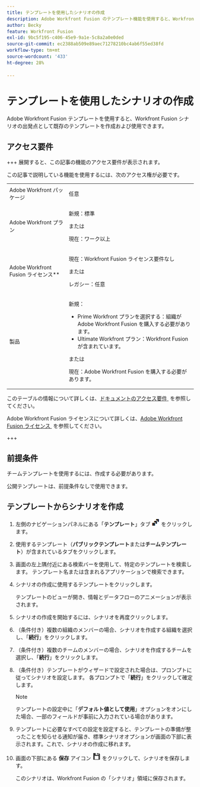 ```yaml
---
title: テンプレートを使用したシナリオの作成
description: Adobe Workfront Fusion のテンプレート機能を使用すると、Workfront Fusion のシナリオの出発点として既存のテンプレートを作成および使用できます。
author: Becky
feature: Workfront Fusion
exl-id: 9bc5f195-c406-45e9-9a1e-5c8a2a0e0ded
source-git-commit: ec2388ab509e89aec71278210bc4ab6f55ed38fd
workflow-type: tm+mt
source-wordcount: '433'
ht-degree: 28%

---
```


# テンプレートを使用したシナリオの作成

Adobe Workfront Fusion テンプレートを使用すると、Workfront Fusion シナリオの出発点として既存のテンプレートを作成および使用できます。

## アクセス要件

+++ 展開すると、この記事の機能のアクセス要件が表示されます。

この記事で説明している機能を使用するには、次のアクセス権が必要です。

<table style="table-layout:auto">
 <col> 
 <col> 
 <tbody> 
  <tr> 
   <td role="rowheader">Adobe Workfront パッケージ 
   <td> <p>任意</p> </td> 
  </tr> 
  <tr data-mc-conditions=""> 
   <td role="rowheader">Adobe Workfront プラン</td> 
   <td> <p>新規：標準</p><p>または</p><p>現在：ワーク以上</p> </td> 
  </tr> 
  <tr> 
   <td role="rowheader">Adobe Workfront Fusion ライセンス**</td> 
   <td>
   <p>現在：Workfront Fusion ライセンス要件なし</p>
   <p>または</p>
   <p>レガシー：任意 </p>
   </td> 
  </tr> 
  <tr> 
   <td role="rowheader">製品</td> 
   <td>
   <p>新規：</p> <ul><li>Prime Workfront プランを選択する：組織がAdobe Workfront Fusion を購入する必要があります。</li><li>Ultimate Workfront プラン：Workfront Fusion が含まれています。</li></ul>
   <p>または</p>
   <p>現在：Adobe Workfront Fusion を購入する必要があります。</p>
   </td> 
  </tr>
 </tbody> 
</table>

このテーブルの情報について詳しくは、[&#x200B; ドキュメントのアクセス要件 &#x200B;](/help/workfront-fusion/references/licenses-and-roles/access-level-requirements-in-documentation.md) を参照してください。

Adobe Workfront Fusion ライセンスについて詳しくは、[Adobe Workfront Fusion ライセンス &#x200B;](/help/workfront-fusion/set-up-and-manage-workfront-fusion/licensing-operations-overview/license-automation-vs-integration.md) を参照してください。

+++

## 前提条件

チームテンプレートを使用するには、作成する必要があります。

公開テンプレートは、前提条件なしで使用できます。

## テンプレートからシナリオを作成

1. 左側のナビゲーションパネルにある「**テンプレート**」タブ ![&#x200B; テンプレートアイコン &#x200B;](assets/templates-icon.png) をクリックします。
1. 使用するテンプレート（**パブリックテンプレート**&#x200B;または&#x200B;**チームテンプレート**）が含まれているタブをクリックします。
1. 画面の左上隅付近にある検索バーを使用して、特定のテンプレートを検索します。 テンプレート名または含まれるアプリケーションで検索できます。
1. シナリオの作成に使用するテンプレートをクリックします。

   テンプレートのビューが開き、情報とデータフローのアニメーションが表示されます。

1. シナリオの作成を開始するには、シナリオを再度クリックします。
1. （条件付き）複数の組織のメンバーの場合、シナリオを作成する組織を選択し、「**続行**」をクリックします。
1. （条件付き）複数のチームのメンバーの場合、シナリオを作成するチームを選択し、「**続行**」をクリックします。
1. （条件付き）テンプレートがウィザードで設定された場合は、プロンプトに従ってシナリオを設定します。 各プロンプトで「**続行**」をクリックして確定します。

   >[!NOTE]
   >
   >テンプレートの設定中に「**デフォルト値として使用**」オプションをオンにした場合、一部のフィールドが事前に入力されている場合があります。

1. テンプレートに必要なすべての設定を設定すると、テンプレートの準備が整ったことを知らせる通知が届き、標準シナリオオプションが画面の下部に表示されます。これで、シナリオの作成に移れます。

1. 画面の下部にある **保存** アイコン ![&#x200B; 保存アイコン &#x200B;](assets/save-icon.png) をクリックして、シナリオを保存します。

   このシナリオは、Workfront Fusion の「シナリオ」領域に保存されます。
